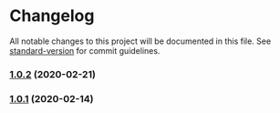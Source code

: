 # Changelog

All notable changes to this project will be documented in this file. See [standard-version](https://github.com/conventional-changelog/standard-version) for commit guidelines.

### [1.0.2](https://github.com/pveyes/use-less/compare/v1.0.0...v1.0.2) (2020-02-21)

### [1.0.1](https://github.com/pveyes/use-less/compare/v1.0.0...v1.0.1) (2020-02-14)
